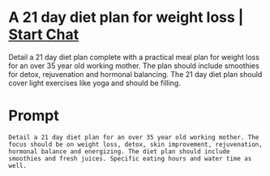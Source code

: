 

# A 21 day diet plan for weight loss | [Start Chat](https://gptcall.net/chat.html?data=%7B%22contact%22%3A%7B%22id%22%3A%226da13e52-ff75-4af6-8f5d-984c0cf2d5bd%22%2C%22flow%22%3Atrue%7D%7D)
Detail a 21 day diet plan complete with a practical meal plan for weight loss for an over 35 year old working mother. The plan should include smoothies for detox, rejuvenation and hormonal balancing. The 21 day diet plan should cover light exercises like yoga and should be filling.

# Prompt

```
Detail a 21 day diet plan for an over 35 year old working mother. The focus should be on weight loss, detox, skin improvement, rejuvenation, hormonal balance and energizing. The diet plan should include smoothies and fresh juices. Specific eating hours and water time as well.
```





